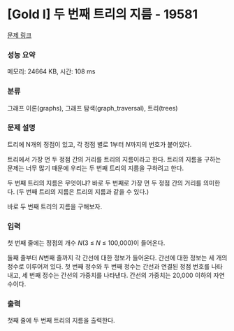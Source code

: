 # [Gold I] 두 번째 트리의 지름 - 19581 

[문제 링크](https://www.acmicpc.net/problem/19581) 

### 성능 요약

메모리: 24664 KB, 시간: 108 ms

### 분류

그래프 이론(graphs), 그래프 탐색(graph_traversal), 트리(trees)

### 문제 설명

<p>트리에 N개의 정점이 있고, 각 정점 별로 1부터 <em>N</em>까지의 번호가 붙어있다.</p>

<p>트리에서 가장 먼 두 정점 간의 거리를 트리의 지름이라고 한다. 트리의 지름을 구하는 문제는 너무 많기 때문에 우리는 두 번째 트리의 지름을 구하려고 한다.</p>

<p>두 번째 트리의 지름은 무엇이냐? 바로 두 번째로 가장 먼 두 정점 간의 거리를 의미한다. (두 번째 트리의 지름은 트리의 지름과 같을 수 있다.)</p>

<p>바로 두 번째 트리의 지름을 구해보자.</p>

### 입력 

 <p>첫 번째 줄에는 정점의 개수 <em>N</em>(3 ≤ <em>N</em> ≤ 100,000)이 들어온다.</p>

<p>둘째 줄부터 <em>N</em>번째 줄까지 각 간선에 대한 정보가 들어온다. 간선에 대한 정보는 세 개의 정수로 이루어져 있다. 첫 번째 정수와 두 번째 정수는 간선과 연결된 정점 번호를 나타내고, 세 번째 정수는 간선의 가중치를 나타낸다. 간선의 가중치는 20,000 이하의 자연수이다.</p>

### 출력 

 <p>첫째 줄에 두 번째 트리의 지름을 출력한다.</p>

